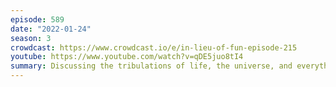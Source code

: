 ```yaml
---
episode: 589
date: "2022-01-24"
season: 3
crowdcast: https://www.crowdcast.io/e/in-lieu-of-fun-episode-215
youtube: https://www.youtube.com/watch?v=qDE5juo8tI4
summary: Discussing the tribulations of life, the universe, and everything
---
```


